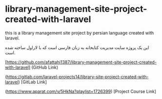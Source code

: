 # library-management-site-project-created-with-laravel

this is a library management site project by persian language created with laravel.

این یک پروژه سایت مدیریت کتابخانه به زبان فارسی است که با لاراول ساخته شده است.

[https://github.com/afattahi1387/library-management-site-project-created-with-laravel] (GitHub Link)

(https://gitlab.com/laravel-projects14/library-site-project-created-with-laravel) [GitLab Link]

(https://www.aparat.com/v/5HkNa?playlist=1726399) [Project Course Link]
